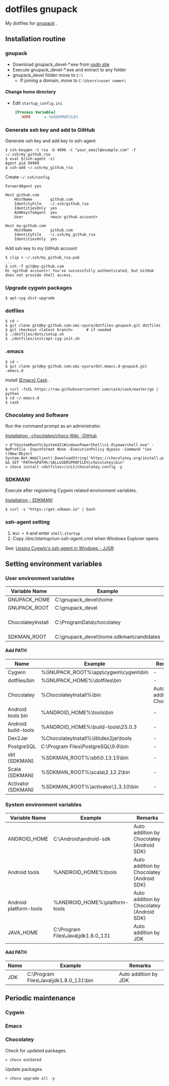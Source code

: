 dotfiles gnupack
================

My dotfiles for [gnupack](http://gnupack.osdn.jp/) .


Installation routine
--------------------

### gnupack

* Download gnupack_devel-*.exe from [osdn site](https://osdn.jp/projects/gnupack/releases/p10360)
* Execute gnupack_devel-*.exe and extract to any folder
* gnupack_devel folder move to `C:\`
  * If joining a domain, move to `C:\Users\<user name>\`

#### Change home directory

* Edit `startup_config.ini`
  ``` ini
   [Process Variable]
      HOME      = %USERPROFILE%
  ```

### Generate ssh key and add to GitHub

Generate ssh key and add key to ssh-agent

```
$ ssh-keygen -t rsa -b 4096 -C "your_email@example.com" -f ~/.ssh/my_github_rsa
$ eval $(ssh-agent -s)
Agent pid 99999
$ ssh-add ~/.ssh/my_github_rsa
```

Create `~/.ssh/config`

```
ForwardAgent yes

Host github.com
    HostName        github.com
    IdentityFile    ~/.ssh/github_rsa
    IdentitiesOnly  yes
    AddKeysToAgent  yes
    User            <main github account>

Host my-github.com
    HostName        github.com
    IdentityFile    ~/.ssh/my_github_rsa
    IdentitiesOnly  yes
```

Add ssh key to my GitHub account

```
$ clip < ~/.ssh/my_github_rsa.pub
...
$ ssh -T git@my-github.com
Hi <github account>! You've successfully authenticated, but GitHub does not provide shell access.
```

### Upgrade cygwin packages

```
$ apt-cyg dist-upgrade
```

### dotfiles

```
$ cd ~
$ git clone git@my-github.com:umi-uyura/dotfiles-gnupack.git dotfiles
$ git checkout <latest branch>      # if needed
$ ./dotfiles/dots/setup.sh
$ ./dotfiles/init/apt-cyg-init.sh
```

### .emacs

```
$ cd ~
$ git clone git@my-github.com:umi-uyura/dot.emacs.d-gnupack.git .emacs.d
```

Install [(Emacs) Cask](http://cask.readthedocs.io/en/latest/guide/installation.html#manual-installation) .

```
$ curl -fsSL https://raw.githubusercontent.com/cask/cask/master/go | python
$ cd ~/.emacs.d
$ cask
```

### Chocolatey and Software

Run the command prompt as an administrator.

[Installation · chocolatey/choco Wiki · GitHub](https://github.com/chocolatey/choco/wiki/Installation)

```
> @"%SystemRoot%\System32\WindowsPowerShell\v1.0\powershell.exe" -NoProfile -InputFormat None -ExecutionPolicy Bypass -Command "iex ((New-Object System.Net.WebClient).DownloadString('https://chocolatey.org/install.ps1'))" && SET "PATH=%PATH%;%ALLUSERSPROFILE%\chocolatey\bin"
> choco install <dotfiles>/init/chocolatey.config -y
```

### SDKMAN!

Execute after registering Cygwin related environment variables.

[Installation - SDKMAN!](http://sdkman.io/install.html)

```
$ curl -s "https://get.sdkman.io" | bash
```

### ssh-agent setting

1. `Win + R` and enter `shell:startup`
2. Copy *<dotfiles>/doc/startup/run-ssh-agent.cmd* when Windows Explorer opens

See: [Ussing Cygwin's ssh-agent in Windows - JJGR](http://juanjose.garciaripoll.com/blog/using-ssh-agent-on-windows)


Setting environment variables
-----------------------------

### User environment variables

| Variable Name | Example | Remarks |
|---------------|---------|---------|
| GNUPACK_HOME | C:\gnupack_devel\home | - |
| GNUPACK_ROOT | C:\gnupack_devel | - |
| ChocolateyInstall | C:\ProgramData\chocolatey | Auto addition by Chocolatey |
| SDKMAN_ROOT | C:\gnupack_devel\home\.sdkman\candidates | - |

#### Add PATH

| Name | Example | Remarks |
|------|---------|---------|
| Cygwin | %GNUPACK_ROOT%\app\cygwin\cygwin\bin | - |
| dotfiles/bin | %GNUPACK_HOME%\dotfiles\bin | - |
| Chocolatey | %ChocolateyInstall%\bin | Auto addition by Chocolatey |
| Android tools bin | %ANDROID_HOME%\tools\bin | - |
| Android build-tools | %ANDROID_HOME%\build-tools\25.0.3 | - |
| Dex2Jar | %ChocolateyInstall%\lib\dex2jar\tools | - |
| PostgreSQL | C:\Program Files\PostgreSQL\9.6\bin | - |
| sbt (SDKMAN) | %SDKMAN_ROOT%\sbt\0.13.15\bin | - |
| Scala (SDKMAN) | %SDKMAN_ROOT%\scala\2.12.2\bin | - |
| Activator (SDKMAN) | %SDKMAN_ROOT%\activator\1.3.10\bin | - |


### System environment variables

| Variable Name | Example | Remarks |
|---------------|---------|---------|
| ANDROID_HOME | C:\Android\android-sdk | Auto addition by Chocolatey (Android SDK) |
| Android tools | %ANDROID_HOME%\tools | Auto addition by Chocolatey (Android SDK) |
| Android platform-tools | %ANDROID_HOME%\platform-tools | Auto addition by Chocolatey (Android SDK) |
| JAVA_HOME | C:\Program Files\Java\jdk1.8.0_131 | Auto addition by JDK |


#### Add PATH

| Name | Example | Remarks |
|------|---------|---------|
| JDK | C:\Program Files\Java\jdk1.8.0_131\bin | Auto addition by JDK |


Periodic maintenance
--------------------

### Cygwin



### Emacs



### Chocolatey

Check for updated packages.

```
> choco outdated
```

Update packages.

```
> choco upgrade all -y
```
